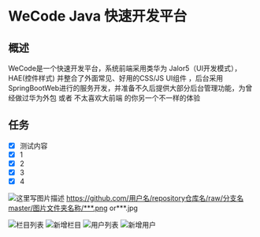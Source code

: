 # WeCode Java 快速开发平台

## 概述
WeCode是一个快速开发平台，系统前端采用类华为 Jalor5（UI开发模式），HAE(控件样式) 并整合了外面常见、好用的CSS/JS UI组件 ，后台采用SpringBootWeb进行的服务开发，并准备不久后提供大部分后台管理功能，为曾经做过华为外包 或者 不太喜欢大前端 的你另一个不一样的体验

## 任务
- [x] 测试内容
- [x] 1
- [x] 2
- [x] 3
- [x] 4

![这里写图片描述](http://...)
https://github.com/用户名/repository仓库名/raw/分支名master/图片文件夹名称/***.png or***.jpg

![栏目列表](https://github.com/is-m/wecode/blob/master/images/catelog_1.png)
![新增栏目](https://github.com/is-m/wecode/blob/master/images/catelog_2.png)
![用户列表](https://github.com/is-m/wecode/blob/master/images/user_1.png)
![新增用户](https://github.com/is-m/wecode/blob/master/images/user_2.png)